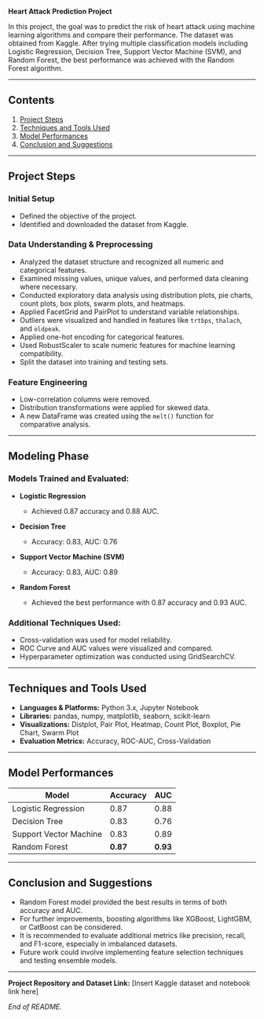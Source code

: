**Heart Attack Prediction Project**

In this project, the goal was to predict the risk of heart attack using machine learning algorithms and compare their performance. The dataset was obtained from Kaggle. After trying multiple classification models including Logistic Regression, Decision Tree, Support Vector Machine (SVM), and Random Forest, the best performance was achieved with the Random Forest algorithm.

---

## Contents

1. [Project Steps](#project-steps)
2. [Techniques and Tools Used](#techniques-and-tools-used)
3. [Model Performances](#model-performances)
4. [Conclusion and Suggestions](#conclusion-and-suggestions)

---

## Project Steps

### Initial Setup

* Defined the objective of the project.
* Identified and downloaded the dataset from Kaggle.

### Data Understanding & Preprocessing

* Analyzed the dataset structure and recognized all numeric and categorical features.
* Examined missing values, unique values, and performed data cleaning where necessary.
* Conducted exploratory data analysis using distribution plots, pie charts, count plots, box plots, swarm plots, and heatmaps.
* Applied FacetGrid and PairPlot to understand variable relationships.
* Outliers were visualized and handled in features like `trtbps`, `thalach`, and `oldpeak`.
* Applied one-hot encoding for categorical features.
* Used RobustScaler to scale numeric features for machine learning compatibility.
* Split the dataset into training and testing sets.

### Feature Engineering

* Low-correlation columns were removed.
* Distribution transformations were applied for skewed data.
* A new DataFrame was created using the `melt()` function for comparative analysis.

---

## Modeling Phase

### Models Trained and Evaluated:

* **Logistic Regression**

  * Achieved 0.87 accuracy and 0.88 AUC.

* **Decision Tree**

  * Accuracy: 0.83, AUC: 0.76

* **Support Vector Machine (SVM)**

  * Accuracy: 0.83, AUC: 0.89

* **Random Forest**

  * Achieved the best performance with 0.87 accuracy and 0.93 AUC.

### Additional Techniques Used:

* Cross-validation was used for model reliability.
* ROC Curve and AUC values were visualized and compared.
* Hyperparameter optimization was conducted using GridSearchCV.

---

## Techniques and Tools Used

* **Languages & Platforms:** Python 3.x, Jupyter Notebook
* **Libraries:** pandas, numpy, matplotlib, seaborn, scikit-learn
* **Visualizations:** Distplot, Pair Plot, Heatmap, Count Plot, Boxplot, Pie Chart, Swarm Plot
* **Evaluation Metrics:** Accuracy, ROC-AUC, Cross-Validation

---

## Model Performances

| Model                  | Accuracy | AUC      |
| ---------------------- | -------- | -------- |
| Logistic Regression    | 0.87     | 0.88     |
| Decision Tree          | 0.83     | 0.76     |
| Support Vector Machine | 0.83     | 0.89     |
| Random Forest          | **0.87** | **0.93** |

---

## Conclusion and Suggestions

* Random Forest model provided the best results in terms of both accuracy and AUC.
* For further improvements, boosting algorithms like XGBoost, LightGBM, or CatBoost can be considered.
* It is recommended to evaluate additional metrics like precision, recall, and F1-score, especially in imbalanced datasets.
* Future work could involve implementing feature selection techniques and testing ensemble models.

---

**Project Repository and Dataset Link:** \[Insert Kaggle dataset and notebook link here]

*End of README.*
